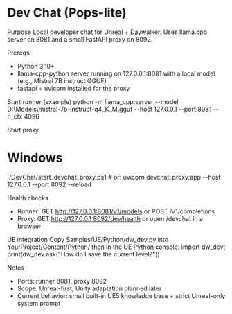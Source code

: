 ﻿# Dev Chat (Pops-lite)

Purpose
Local developer chat for Unreal + Daywalker. Uses llama.cpp server on 8081 and a small FastAPI proxy on 8092.

Prereqs
- Python 3.10+
- llama-cpp-python server running on 127.0.0.1:8081 with a local model (e.g., Mistral 7B instruct GGUF)
- fastapi + uvicorn installed for the proxy

Start runner (example)
python -m llama_cpp.server --model D:\Models\mistral-7b-instruct-q4_K_M.gguf --host 127.0.0.1 --port 8081 --n_ctx 4096

Start proxy
# Windows
./DevChat/start_devchat_proxy.ps1     # or: uvicorn devchat_proxy:app --host 127.0.0.1 --port 8092 --reload

Health checks
- Runner:  GET http://127.0.0.1:8081/v1/models or POST /v1/completions
- Proxy:   GET http://127.0.0.1:8092/dev/health or open /devchat in a browser

UE integration
Copy Samples/UE/Python/dw_dev.py into YourProject/Content/Python/ then in the UE Python console:
import dw_dev; print(dw_dev.ask("How do I save the current level?"))

Notes
- Ports: runner 8081, proxy 8092
- Scope: Unreal-first; Unity adaptation planned later
- Current behavior: small built-in UE5 knowledge base + strict Unreal-only system prompt
